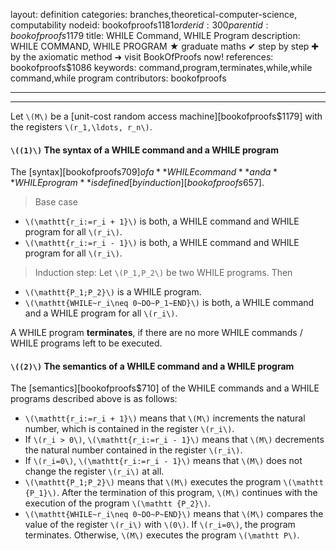 layout: definition
categories: branches,theoretical-computer-science, computability
nodeid: bookofproofs$1181
orderid: 300
parentid: bookofproofs$1179
title: WHILE Command, WHILE Program
description: WHILE COMMAND, WHILE PROGRAM &#9733; graduate maths &#10004; step by step &#10010; by the axiomatic method &#10140; visit BookOfProofs now!
references: bookofproofs$1086
keywords: command,program,terminates,while,while command,while program
contributors: bookofproofs

---


---

Let `\(M\)` be a [unit-cost random access machine][bookofproofs$1179] with the registers `\(r_1,\ldots, r_n\)`. 

#### `\((1)\)` The syntax of a WHILE command and a WHILE program

The [syntax][bookofproofs$709] of a **WHILE command** and a **WHILE program** is defined [by induction][bookofproofs$657].
> Base case 
* `\(\mathtt{r_i:=r_i + 1}\)` is both, a WHILE command and WHILE program for all `\(r_i\)`.
* `\(\mathtt{r_i:=r_i - 1}\)` is both, a WHILE command and WHILE program for all `\(r_i\)`.

> Induction step: Let `\(P_1,P_2\)` be two WHILE programs. Then
* `\(\mathtt{P_1;P_2}\)` is a WHILE program.
* `\(\mathtt{WHILE~r_i\neq 0~DO~P_1~END}\)` is both, a WHILE command and a WHILE program  for all `\(r_i\)`.

A WHILE program **terminates**, if there are no more WHILE commands / WHILE programs left to be executed. 

#### `\((2)\)` The semantics of a WHILE command and a WHILE program

The [semantics][bookofproofs$710] of the WHILE commands and a WHILE programs described above is as follows:

* `\(\mathtt{r_i:=r_i + 1}\)` means that `\(M\)` increments the natural number, which is contained in the register `\(r_i\)`.
* If `\(r_i > 0\)`, `\(\mathtt{r_i:=r_i - 1}\)` means that `\(M\)` decrements the natural number contained in the register `\(r_i\)`. 
* If `\(r_i=0\)`,   `\(\mathtt{r_i:=r_i - 1}\)` means that `\(M\)` does not change the register `\(r_i\)` at all.
* `\(\mathtt{P_1;P_2}\)` means that `\(M\)` executes the program `\(\mathtt {P_1}\)`. After the termination of this program, `\(M\)` continues with the execution of the program `\(\mathtt {P_2}\)`.  
* `\(\mathtt{WHILE~r_i\neq 0~DO~P~END}\)` means that `\(M\)` compares the value of the register `\(r_i\)` with `\(0\)`. If `\(r_i=0\)`, the program terminates. Otherwise, `\(M\)` executes the program `\(\mathtt P\)`.
